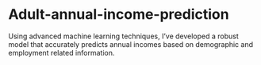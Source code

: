 # Adult-annual-income-prediction
Using advanced machine learning techniques, I’ve developed a robust model that accurately predicts annual incomes based on demographic and employment related information.
